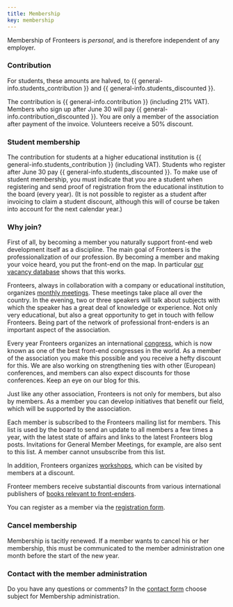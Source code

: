 ```yaml
---
title: Membership
key: membership
---
```


Membership of Fronteers is _personal_, and is therefore independent of any employer.

### Contribution

For students, these amounts are halved, to {{ general-info.students_contribution }} and {{ general-info.students_discounted }}.

The contribution is {{ general-info.contribution }} (including 21% VAT). Members who sign up after June 30 will pay {{ general-info.contribution_discounted }}. You are only a member of the association after payment of the invoice. Volunteers receive a 50% discount.

### Student membership

The contribution for students at a higher educational institution is {{ general-info.students_contribution }} (including VAT). Students who register after June 30 pay {{ general-info.students_discounted }}. To make use of student membership, you must indicate that you are a student when registering and send proof of registration from the educational institution to the board (every year). (It is not possible to register as a student after invoicing to claim a student discount, although this will of course be taken into account for the next calendar year.)

### Why join?

First of all, by becoming a member you naturally support front-end web development itself as a discipline. The main goal of Fronteers is the professionalization of our profession. By becoming a member and making your voice heard, you put the front-end on the map. In particular [our vacancy database](/nl/werk-en-freelance/) shows that this works.

Fronteers, always in collaboration with a company or educational institution, organizes [monthly meetings](/nl/activities/events/). These meetings take place all over the country. In the evening, two or three speakers will talk about subjects with which the speaker has a great deal of knowledge or experience. Not only very educational, but also a great opportunity to get in touch with fellow Fronteers. Being part of the network of professional front-enders is an important aspect of the association.

Every year Fronteers organizes an international [congress](/en/congress), which is now known as one of the best front-end congresses in the world. As a member of the association you make this possible and you receive a hefty discount for this. We are also working on strengthening ties with other (European) conferences, and members can also expect discounts for those conferences. Keep an eye on our blog for this.

Just like any other association, Fronteers is not only for members, but also by members. As a member you can develop initiatives that benefit our field, which will be supported by the association.

Each member is subscribed to the Fronteers mailing list for members. This list is used by the board to send an update to all members a few times a year, with the latest state of affairs and links to the latest Fronteers blog posts. Invitations for General Member Meetings, for example, are also sent to this list. A member cannot unsubscribe from this list.

In addition, Fronteers organizes [workshops](/nl/activities/workshops/), which can be visited by members at a discount.

Fronteer members receive substantial discounts from various international publishers of [books relevant to front-enders](/nl/word-lid/ledenkorting).

You can register as a member via the [registration form](/nl/become-lid/).

### Cancel membership

Membership is tacitly renewed. If a member wants to cancel his or her membership, this must be communicated to the member administration one month before the start of the new year.

### Contact with the member administration

Do you have any questions or comments? In the [contact form](/nl/footer/contact/) choose subject for Membership administration.
